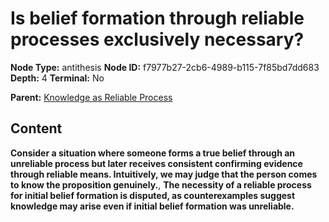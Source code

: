 # Is belief formation through reliable processes exclusively necessary?

**Node Type:** antithesis
**Node ID:** f7977b27-2cb6-4989-b115-7f85bd7dd683
**Depth:** 4
**Terminal:** No

**Parent:** [Knowledge as Reliable Process](knowledge-as-reliable-process-synthesis-8ce68dd0-0d04-46d2-af40-9aeff819bc95.md)

## Content

**Consider a situation where someone forms a true belief through an unreliable process but later receives consistent confirming evidence through reliable means. Intuitively, we may judge that the person comes to know the proposition genuinely.**, **The necessity of a reliable process for initial belief formation is disputed, as counterexamples suggest knowledge may arise even if initial belief formation was unreliable.**
